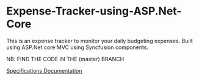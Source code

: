 # Expense-Tracker-using-ASP.Net-Core
This is an expense tracker to monitor your daily budgeting expenses. Built using ASP.Net core MVC using Syncfusion components.

NB: FIND THE CODE IN THE (master) BRANCH

[Specifications Documentation](https://docs.google.com/document/d/e/2PACX-1vTsnmaXRQhdgmhvuIiUvYrL7gXvkAC4EviXdw9dyS_qPW0t-gYQmJnMAL1X_TixqA/pub)
